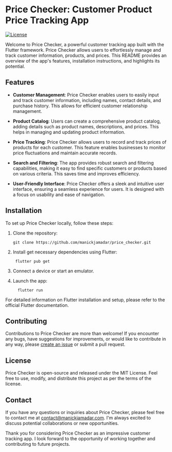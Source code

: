 # Price Checker: Customer Product Price Tracking App

[![License](https://img.shields.io/badge/license-MIT-blue.svg)](https://opensource.org/licenses/MIT)

Welcome to Price Checker, a powerful customer tracking app built with the Flutter framework. Price Checker allows users to effortlessly manage and track customer information, products, and prices. This README provides an overview of the app's features, installation instructions, and highlights its potential.

## Features

- **Customer Management**: Price Checker enables users to easily input and track customer information, including names, contact details, and purchase history. This allows for efficient customer relationship management.

- **Product Catalog**: Users can create a comprehensive product catalog, adding details such as product names, descriptions, and prices. This helps in managing and updating product information.

- **Price Tracking**: Price Checker allows users to record and track prices of products for each customer. This feature enables businesses to monitor price fluctuations and maintain accurate records.

- **Search and Filtering**: The app provides robust search and filtering capabilities, making it easy to find specific customers or products based on various criteria. This saves time and improves efficiency.

- **User-Friendly Interface**: Price Checker offers a sleek and intuitive user interface, ensuring a seamless experience for users. It is designed with a focus on usability and ease of navigation.

## Installation

To set up Price Checker locally, follow these steps:

1. Clone the repository:

   ```shell
   git clone https://github.com/manickjamadar/price_checker.git

2. Install get necessary dependencies using Flutter:

    ```shell
     flutter pub get

3. Connect a device or start an emulator.
4. Launch the app:
   ```shell
     flutter run

For detailed information on Flutter installation and setup, please refer to the official Flutter documentation.

## Contributing
Contributions to Price Checker are more than welcome! If you encounter any bugs, have suggestions for improvements, or would like to contribute in any way, please [create an issue](https://github.com/manickjamadar/price_checker/issues) or submit a pull request.

## License
Price Checker is open-source and released under the MIT License. Feel free to use, modify, and distribute this project as per the terms of the license.

## Contact
If you have any questions or inquiries about Price Checker, please feel free to contact me at [contact@manickjamadar.com](mailto:contact@manickjamadar.com). I'm always excited to discuss potential collaborations or new opportunities.

Thank you for considering Price Checker as an impressive customer tracking app. I look forward to the opportunity of working together and contributing to future projects.
